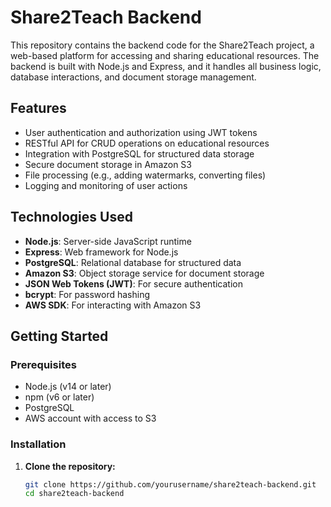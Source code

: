 # Share2Teach Backend

This repository contains the backend code for the Share2Teach project, a web-based platform for accessing and sharing educational resources. The backend is built with Node.js and Express, and it handles all business logic, database interactions, and document storage management.

## Features

- User authentication and authorization using JWT tokens
- RESTful API for CRUD operations on educational resources
- Integration with PostgreSQL for structured data storage
- Secure document storage in Amazon S3
- File processing (e.g., adding watermarks, converting files)
- Logging and monitoring of user actions

## Technologies Used

- **Node.js**: Server-side JavaScript runtime
- **Express**: Web framework for Node.js
- **PostgreSQL**: Relational database for structured data
- **Amazon S3**: Object storage service for document storage
- **JSON Web Tokens (JWT)**: For secure authentication
- **bcrypt**: For password hashing
- **AWS SDK**: For interacting with Amazon S3

## Getting Started

### Prerequisites

- Node.js (v14 or later)
- npm (v6 or later)
- PostgreSQL
- AWS account with access to S3

### Installation

1. **Clone the repository:**
   ```bash
   git clone https://github.com/yourusername/share2teach-backend.git
   cd share2teach-backend
